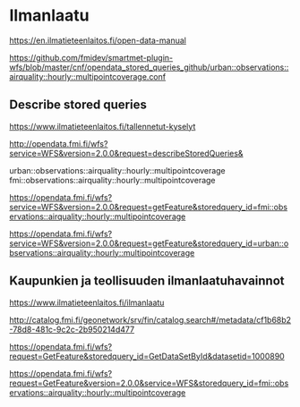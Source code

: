 # Ilmanlaatu

https://en.ilmatieteenlaitos.fi/open-data-manual

https://github.com/fmidev/smartmet-plugin-wfs/blob/master/cnf/opendata_stored_queries_github/urban::observations::airquality::hourly::multipointcoverage.conf

## Describe stored queries

https://www.ilmatieteenlaitos.fi/tallennetut-kyselyt

http://opendata.fmi.fi/wfs?service=WFS&version=2.0.0&request=describeStoredQueries&

urban::observations::airquality::hourly::multipointcoverage   
fmi::observations::airquality::hourly::multipointcoverage

https://opendata.fmi.fi/wfs?service=WFS&version=2.0.0&request=getFeature&storedquery_id=fmi::observations::airquality::hourly::multipointcoverage

https://opendata.fmi.fi/wfs?service=WFS&version=2.0.0&request=getFeature&storedquery_id=urban::observations::airquality::hourly::multipointcoverage

## Kaupunkien ja teollisuuden ilmanlaatuhavainnot

https://www.ilmatieteenlaitos.fi/ilmanlaatu

http://catalog.fmi.fi/geonetwork/srv/fin/catalog.search#/metadata/cf1b68b2-78d8-481c-9c2c-2b950214d477

https://opendata.fmi.fi/wfs?request=GetFeature&storedquery_id=GetDataSetById&datasetid=1000890

https://opendata.fmi.fi/wfs?request=GetFeature&version=2.0.0&service=WFS&storedquery_id=fmi::observations::airquality::hourly::multipointcoverage
